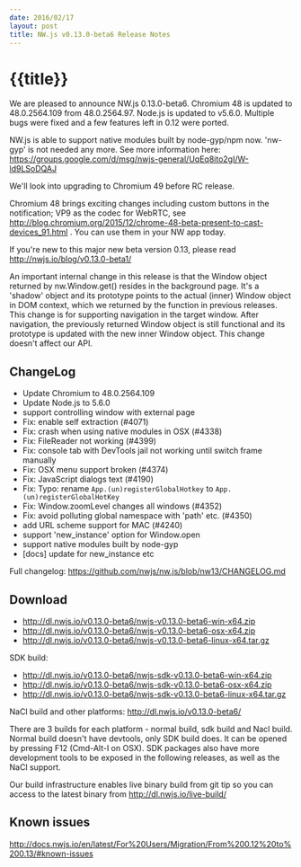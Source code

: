 ```yaml
---
date: 2016/02/17
layout: post
title: NW.js v0.13.0-beta6 Release Notes
---
```


# {{title}}

We are pleased to announce NW.js 0.13.0-beta6. Chromium 48 is updated to 48.0.2564.109 from 48.0.2564.97.
Node.js is updated to v5.6.0. Multiple bugs were fixed and a few features left in 0.12 were ported.

NW.js is able to support native modules built by node-gyp/npm now. 'nw-gyp' is not needed any more. See more information here: https://groups.google.com/d/msg/nwjs-general/UqEq8ito2gI/W-ld9LSoDQAJ

We'll look into upgrading to Chromium 49 before RC release.

Chromium 48 brings exciting changes including custom buttons in the notification; VP9 as the codec for WebRTC, see http://blog.chromium.org/2015/12/chrome-48-beta-present-to-cast-devices_91.html . You can use them in your NW app today.

If you're new to this major new beta version 0.13, please read http://nwjs.io/blog/v0.13.0-beta1/

An important internal change in this release is that the Window object returned by nw.Window.get() resides in the background page. It's a 'shadow' object and its prototype points to the actual (inner) Window object in DOM context, which we returned by the function in previous releases. This change is for supporting navigation in the target window. After navigation, the previously returned Window object is still functional and its prototype is updated with the new inner Window object. This change doesn't affect our API.

## ChangeLog

- Update Chromium to 48.0.2564.109
- Update Node.js to 5.6.0
- support controlling window with external page
- Fix: enable self extraction (#4071)
- Fix: crash when using native modules in OSX (#4338)
- Fix: FileReader not working (#4399)
- Fix: console tab with DevTools jail not working until switch frame manually
- Fix: OSX menu support broken (#4374)
- Fix: JavaScript dialogs text (#4190)
- Fix: Typo: rename `App.(un)registerGlobalHotkey` to `App.(un)registerGlobalHotKey`
- Fix: Window.zoomLevel changes all windows (#4352)
- Fix: avoid polluting global namespace with 'path' etc. (#4350)
- add URL scheme support for MAC (#4240)
- support 'new_instance' option for Window.open
- support native modules built by node-gyp
- [docs] update for new_instance etc

Full changelog: https://github.com/nwjs/nw.js/blob/nw13/CHANGELOG.md

## Download 

* http://dl.nwjs.io/v0.13.0-beta6/nwjs-v0.13.0-beta6-win-x64.zip 
* http://dl.nwjs.io/v0.13.0-beta6/nwjs-v0.13.0-beta6-osx-x64.zip 
* http://dl.nwjs.io/v0.13.0-beta6/nwjs-v0.13.0-beta6-linux-x64.tar.gz 

SDK build: 
* http://dl.nwjs.io/v0.13.0-beta6/nwjs-sdk-v0.13.0-beta6-win-x64.zip 
* http://dl.nwjs.io/v0.13.0-beta6/nwjs-sdk-v0.13.0-beta6-osx-x64.zip 
* http://dl.nwjs.io/v0.13.0-beta6/nwjs-sdk-v0.13.0-beta6-linux-x64.tar.gz 

NaCl build and other platforms: http://dl.nwjs.io/v0.13.0-beta6/ 

There are 3 builds for each platform - normal build, sdk build and 
Nacl build. Normal build doesn't have devtools, only SDK build does. 
lt can be opened by pressing F12 (Cmd-Alt-I on OSX). SDK packages also 
have more development tools to be exposed in the following releases, 
as well as the NaCl support. 

Our build infrastructure enables live binary build from git tip so you 
can access to the latest binary from http://dl.nwjs.io/live-build/ 

## Known issues 

http://docs.nwjs.io/en/latest/For%20Users/Migration/From%200.12%20to%200.13/#known-issues
